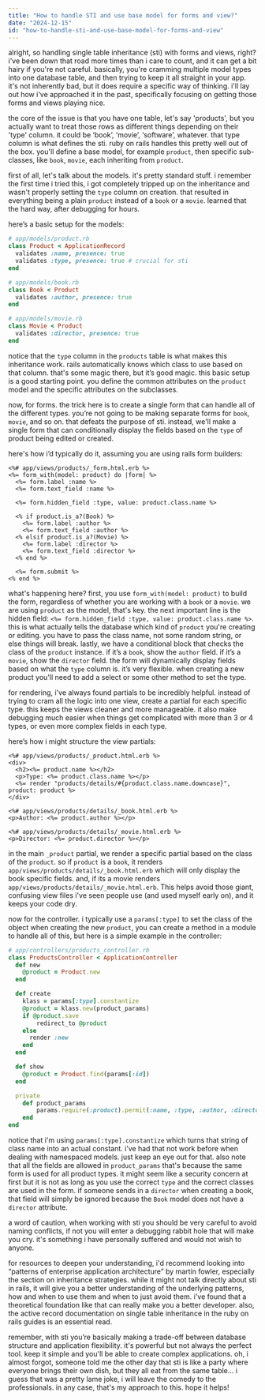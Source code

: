 ```yaml
---
title: "How to handle STI and use base model for forms and view?"
date: "2024-12-15"
id: "how-to-handle-sti-and-use-base-model-for-forms-and-view"
---
```


alright, so handling single table inheritance (sti) with forms and views, right? i've been down that road more times than i care to count, and it can get a bit hairy if you're not careful. basically, you're cramming multiple model types into one database table, and then trying to keep it all straight in your app. it's not inherently bad, but it does require a specific way of thinking. i'll lay out how i've approached it in the past, specifically focusing on getting those forms and views playing nice.

the core of the issue is that you have one table, let's say 'products', but you actually want to treat those rows as different things depending on their 'type' column. it could be ‘book’, ‘movie’, ‘software’, whatever. that type column is what defines the sti. ruby on rails handles this pretty well out of the box. you'll define a base model, for example `product`, then specific sub-classes, like `book`, `movie`, each inheriting from `product`.

first of all, let's talk about the models. it's pretty standard stuff. i remember the first time i tried this, i got completely tripped up on the inheritance and wasn't properly setting the `type` column on creation. that resulted in everything being a plain `product` instead of a `book` or a `movie`. learned that the hard way, after debugging for hours.

here’s a basic setup for the models:

```ruby
# app/models/product.rb
class Product < ApplicationRecord
  validates :name, presence: true
  validates :type, presence: true # crucial for sti
end

# app/models/book.rb
class Book < Product
  validates :author, presence: true
end

# app/models/movie.rb
class Movie < Product
  validates :director, presence: true
end
```

notice that the `type` column in the `products` table is what makes this inheritance work. rails automatically knows which class to use based on that column. that's some magic there, but it’s good magic. this basic setup is a good starting point. you define the common attributes on the `product` model and the specific attributes on the subclasses.

now, for forms. the trick here is to create a single form that can handle all of the different types. you’re not going to be making separate forms for `book`, `movie`, and so on. that defeats the purpose of sti. instead, we'll make a single form that can conditionally display the fields based on the `type` of product being edited or created.

here's how i’d typically do it, assuming you are using rails form builders:

```erb
<%# app/views/products/_form.html.erb %>
<%= form_with(model: product) do |form| %>
  <%= form.label :name %>
  <%= form.text_field :name %>

  <%= form.hidden_field :type, value: product.class.name %>

  <% if product.is_a?(Book) %>
    <%= form.label :author %>
    <%= form.text_field :author %>
  <% elsif product.is_a?(Movie) %>
    <%= form.label :director %>
    <%= form.text_field :director %>
  <% end %>

  <%= form.submit %>
<% end %>
```

what's happening here? first, you use `form_with(model: product)` to build the form, regardless of whether you are working with a `book` or a `movie`. we are using `product` as the model, that's key. the next important line is the hidden field: `<%= form.hidden_field :type, value: product.class.name %>`. this is what actually tells the database which kind of `product` you're creating or editing. you have to pass the class name, not some random string, or else things will break. lastly, we have a conditional block that checks the class of the `product` instance. if it’s a `book`, show the `author` field. if it’s a `movie`, show the `director` field. the form will dynamically display fields based on what the `type` column is. it’s very flexible. when creating a new product you'll need to add a select or some other method to set the type.

for rendering, i've always found partials to be incredibly helpful. instead of trying to cram all the logic into one view, create a partial for each specific type. this keeps the views cleaner and more manageable. it also make debugging much easier when things get complicated with more than 3 or 4 types, or even more complex fields in each type.

here’s how i might structure the view partials:

```erb
<%# app/views/products/_product.html.erb %>
<div>
  <h2><%= product.name %></h2>
  <p>Type: <%= product.class.name %></p>
  <%= render "products/details/#{product.class.name.downcase}", product: product %>
</div>
```

```erb
<%# app/views/products/details/_book.html.erb %>
<p>Author: <%= product.author %></p>
```

```erb
<%# app/views/products/details/_movie.html.erb %>
<p>Director: <%= product.director %></p>
```

in the main `_product` partial, we render a specific partial based on the class of the `product`. so if `product` is a `book`, it renders `app/views/products/details/_book.html.erb` which will only display the book specific fields. and, if its a movie renders `app/views/products/details/_movie.html.erb`. This helps avoid those giant, confusing view files i've seen people use (and used myself early on), and it keeps your code dry.

now for the controller. i typically use a `params[:type]` to set the class of the object when creating the new `product`, you can create a method in a module to handle all of this, but here is a simple example in the controller:

```ruby
# app/controllers/products_controller.rb
class ProductsController < ApplicationController
  def new
    @product = Product.new
  end

  def create
    klass = params[:type].constantize
    @product = klass.new(product_params)
    if @product.save
        redirect_to @product
    else
      render :new
    end
  end

  def show
    @product = Product.find(params[:id])
  end

  private
    def product_params
        params.require(:product).permit(:name, :type, :author, :director)
    end
end
```
notice that i'm using `params[:type].constantize` which turns that string of class name into an actual constant. i’ve had that not work before when dealing with namespaced models. just keep an eye out for that. also note that all the fields are allowed in `product_params` that's because the same form is used for all product types. it might seem like a security concern at first but it is not as long as you use the correct `type` and the correct classes are used in the form. if someone sends in a `director` when creating a book, that field will simply be ignored because the `Book` model does not have a `director` attribute.

a word of caution, when working with sti you should be very careful to avoid naming conflicts, if not you will enter a debugging rabbit hole that will make you cry. it's something i have personally suffered and would not wish to anyone.

for resources to deepen your understanding, i'd recommend looking into “patterns of enterprise application architecture” by martin fowler, especially the section on inheritance strategies. while it might not talk directly about sti in rails, it will give you a better understanding of the underlying patterns, how and when to use them and when to just avoid them. i've found that a theoretical foundation like that can really make you a better developer. also, the active record documentation on single table inheritance in the ruby on rails guides is an essential read.

remember, with sti you’re basically making a trade-off between database structure and application flexibility. it's powerful but not always the perfect tool. keep it simple and you'll be able to create complex applications. oh, i almost forgot, someone told me the other day that sti is like a party where everyone brings their own dish, but they all eat from the same table... i guess that was a pretty lame joke, i will leave the comedy to the professionals. in any case, that's my approach to this. hope it helps!
